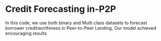 # Credit Forecasting in-P2P
In this code, we use both binary and Multi class datasets to forecast borrower creditworthiness in Peer-to-Peer Lending, Our model achieved encouraging results
